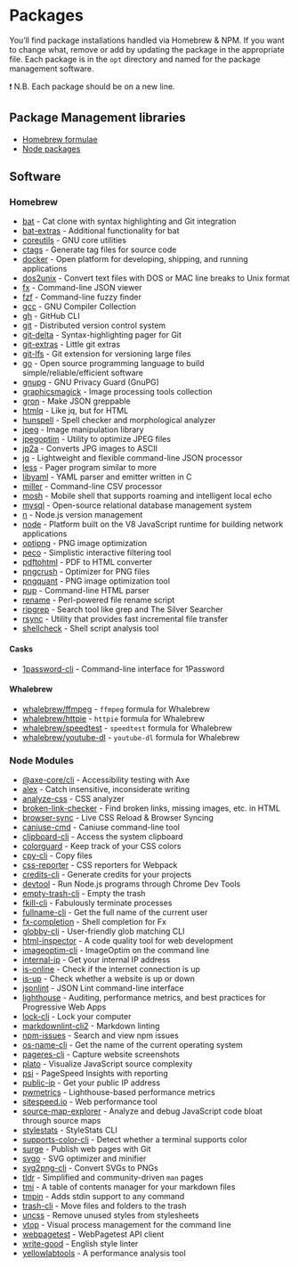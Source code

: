 # Packages

You’ll find package installations handled via Homebrew & NPM. If you want to change what, remove or add by updating the package in the appropriate file.  Each package is in the `opt` directory and named for the package management software.

:exclamation: N.B. Each package should be on a new line.

## Package Management libraries

* [Homebrew formulae](https://github.com/iamnewton/dotpackages/wiki/Homebrew)
* [Node packages](https://github.com/iamnewton/dotpackages/wiki/Node)

## Software

### Homebrew

* [bat](https://formulae.brew.sh/formula/bat) - Cat clone with syntax highlighting and Git integration
* [bat-extras](https://formulae.brew.sh/formula/bat-extras) - Additional functionality for bat
* [coreutils](https://formulae.brew.sh/formula/coreutils) - GNU core utilities
* [ctags](https://formulae.brew.sh/formula/ctags) - Generate tag files for source code
* [docker](https://formulae.brew.sh/formula/docker) - Open platform for developing, shipping, and running applications
* [dos2unix](https://formulae.brew.sh/formula/dos2unix) - Convert text files with DOS or MAC line breaks to Unix format
* [fx](https://formulae.brew.sh/formula/fx) - Command-line JSON viewer
* [fzf](https://formulae.brew.sh/formula/fzf) - Command-line fuzzy finder
* [gcc](https://formulae.brew.sh/formula/gcc) - GNU Compiler Collection
* [gh](https://formulae.brew.sh/formula/gh) - GitHub CLI
* [git](https://formulae.brew.sh/formula/git) - Distributed version control system
* [git-delta](https://formulae.brew.sh/formula/git-delta) - Syntax-highlighting pager for Git
* [git-extras](https://formulae.brew.sh/formula/git-extras) - Little git extras
* [git-lfs](https://formulae.brew.sh/formula/git-lfs) - Git extension for versioning large files
* [go](https://formulae.brew.sh/formula/go) - Open source programming language to build simple/reliable/efficient software
* [gnupg](https://formulae.brew.sh/formula/gnupg) - GNU Privacy Guard (GnuPG)
* [graphicsmagick](https://formulae.brew.sh/formula/graphicsmagick) - Image processing tools collection
* [gron](https://formulae.brew.sh/formula/gron) - Make JSON greppable
* [htmlq](https://formulae.brew.sh/formula/htmlq) - Like jq, but for HTML
* [hunspell](https://formulae.brew.sh/formula/hunspell) - Spell checker and morphological analyzer
* [jpeg](https://formulae.brew.sh/formula/jpeg) - Image manipulation library
* [jpegoptim](https://formulae.brew.sh/formula/jpegoptim) - Utility to optimize JPEG files
* [jp2a](https://formulae.brew.sh/formula/jp2a) - Converts JPG images to ASCII
* [jq](https://formulae.brew.sh/formula/jq) - Lightweight and flexible command-line JSON processor
* [less](https://formulae.brew.sh/formula/less) - Pager program similar to more
* [libyaml](https://formulae.brew.sh/formula/libyaml) - YAML parser and emitter written in C
* [miller](https://formulae.brew.sh/formula/miller) - Command-line CSV processor
* [mosh](https://formulae.brew.sh/formula/mosh) - Mobile shell that supports roaming and intelligent local echo
* [mysql](https://formulae.brew.sh/formula/mysql) - Open-source relational database management system
* [n](https://formulae.brew.sh/formula/n) - Node.js version management
* [node](https://formulae.brew.sh/formula/node) - Platform built on the V8 JavaScript runtime for building network applications
* [optipng](https://formulae.brew.sh/formula/optipng) - PNG image optimization
* [peco](https://formulae.brew.sh/formula/peco) - Simplistic interactive filtering tool
* [pdftohtml](https://formulae.brew.sh/formula/pdftohtml) - PDF to HTML converter
* [pngcrush](https://formulae.brew.sh/formula/pngcrush) - Optimizer for PNG files
* [pngquant](https://formulae.brew.sh/formula/pngquant) - PNG image optimization tool
* [pup](https://formulae.brew.sh/formula/pup) - Command-line HTML parser
* [rename](https://formulae.brew.sh/formula/rename) - Perl-powered file rename script
* [ripgrep](https://formulae.brew.sh/formula/ripgrep) - Search tool like grep and The Silver Searcher
* [rsync](https://formulae.brew.sh/formula/rsync) - Utility that provides fast incremental file transfer
* [shellcheck](https://formulae.brew.sh/formula/shellcheck) - Shell script analysis tool

#### Casks

* [1password-cli](https://formulae.brew.sh/cask/1password-cli) - Command-line interface for 1Password

#### Whalebrew

* [whalebrew/ffmpeg](https://github.com/whalebrew/whalebrew-packages/tree/master/ffmpeg) - `ffmpeg` formula for Whalebrew
* [whalebrew/httpie](https://github.com/whalebrew/whalebrew-packages/tree/master/httpie) - `httpie` formula for Whalebrew
* [whalebrew/speedtest](https://github.com/whalebrew/whalebrew-packages/tree/master/speedtest) - `speedtest` formula for Whalebrew
* [whalebrew/youtube-dl](https://github.com/whalebrew/whalebrew-packages/tree/master/youtube-dl) - `youtube-dl` formula for Whalebrew

### Node Modules

* [@axe-core/cli](https://www.npmjs.com/package/@axe-core/cli) - Accessibility testing with Axe
* [alex](https://www.npmjs.com/package/alex) - Catch insensitive, inconsiderate writing
* [analyze-css](https://www.npmjs.com/package/analyze-css) - CSS analyzer
* [broken-link-checker](https://www.npmjs.com/package/broken-link-checker) - Find broken links, missing images, etc. in HTML
* [browser-sync](https://www.npmjs.com/package/browser-sync) - Live CSS Reload & Browser Syncing
* [caniuse-cmd](https://www.npmjs.com/package/caniuse-cmd) - Caniuse command-line tool
* [clipboard-cli](https://www.npmjs.com/package/clipboard-cli) - Access the system clipboard
* [colorguard](https://www.npmjs.com/package/colorguard) - Keep track of your CSS colors
* [cpy-cli](https://www.npmjs.com/package/cpy-cli) - Copy files
* [css-reporter](https://www.npmjs.com/package/css-reporter) - CSS reporters for Webpack
* [credits-cli](https://www.npmjs.com/package/credits-cli) - Generate credits for your projects
* [devtool](https://www.npmjs.com/package/devtool) - Run Node.js programs through Chrome Dev Tools
* [empty-trash-cli](https://www.npmjs.com/package/empty-trash-cli) - Empty the trash
* [fkill-cli](https://www.npmjs.com/package/fkill-cli) - Fabulously terminate processes
* [fullname-cli](https://www.npmjs.com/package/fullname-cli) - Get the full name of the current user
* [fx-completion](https://www.npmjs.com/package/fx-completion) - Shell completion for Fx
* [globby-cli](https://www.npmjs.com/package/globby-cli) - User-friendly glob matching CLI
* [html-inspector](https://www.npmjs.com/package/html-inspector) - A code quality tool for web development
* [imageoptim-cli](https://www.npmjs.com/package/imageoptim-cli) - ImageOptim on the command line
* [internal-ip](https://www.npmjs.com/package/internal-ip) - Get your internal IP address
* [is-online](https://www.npmjs.com/package/is-online) - Check if the internet connection is up
* [is-up](https://www.npmjs.com/package/is-up) - Check whether a website is up or down
* [jsonlint](https://www.npmjs.com/package/jsonlint) - JSON Lint command-line interface
* [lighthouse](https://www.npmjs.com/package/lighthouse) - Auditing, performance metrics, and best practices for Progressive Web Apps
* [lock-cli](https://www.npmjs.com/package/lock-cli) - Lock your computer
* [markdownlint-cli2](https://www.npmjs.com/package/markdownlint-cli2) - Markdown linting
* [npm-issues](https://www.npmjs.com/package/npm-issues) - Search and view npm issues
* [os-name-cli](https://www.npmjs.com/package/os-name-cli) - Get the name of the current operating system
* [pageres-cli](https://www.npmjs.com/package/pageres-cli) - Capture website screenshots
* [plato](https://www.npmjs.com/package/plato) - Visualize JavaScript source complexity
* [psi](https://www.npmjs.com/package/psi) - PageSpeed Insights with reporting
* [public-ip](https://www.npmjs.com/package/public-ip) - Get your public IP address
* [pwmetrics](https://www.npmjs.com/package/pwmetrics) - Lighthouse-based performance metrics
* [sitespeed.io](https://www.npmjs.com/package/sitespeed.io) - Web performance tool
* [source-map-explorer](https://www.npmjs.com/package/source-map-explorer) - Analyze and debug JavaScript code bloat through source maps
* [stylestats](https://www.npmjs.com/package/stylestats) - StyleStats CLI
* [supports-color-cli](https://www.npmjs.com/package/supports-color-cli) - Detect whether a terminal supports color
* [surge](https://www.npmjs.com/package/surge) - Publish web pages with Git
* [svgo](https://www.npmjs.com/package/svgo) - SVG optimizer and minifier
* [svg2png-cli](https://www.npmjs.com/package/svg2png-cli) - Convert SVGs to PNGs
* [tldr](https://www.npmjs.com/package/tldr) - Simplified and community-driven `man` pages
* [tmi](https://www.npmjs.com/package/tmi) - A table of contents manager for your markdown files
* [tmpin](https://www.npmjs.com/package/tmpin) - Adds stdin support to any command
* [trash-cli](https://www.npmjs.com/package/trash-cli) - Move files and folders to the trash
* [uncss](https://www.npmjs.com/package/uncss) - Remove unused styles from stylesheets
* [vtop](https://www.npmjs.com/package/vtop) - Visual process management for the command line
* [webpagetest](https://www.npmjs.com/package/webpagetest) - WebPagetest API client
* [write-good](https://www.npmjs.com/package/write-good) - English style linter
* [yellowlabtools](https://www.npmjs.com/package/yellowlabtools) - A performance analysis tool

